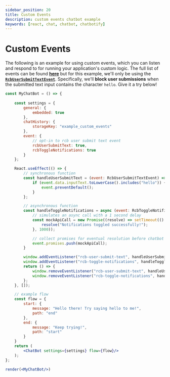 ```yaml
---
sidebar_position: 20
title: Custom Events
description: custom events chatbot example
keywords: [react, chat, chatbot, chatbotify]
---
```


# Custom Events

The following is an example for using custom events, which you can listen and respond to for running your application's custom logic. The full list of events can be found [**here**](/docs/api/events) but for this example, we'll only be using the [**`RcbUserSubmitTextEvent`**](/docs/api/events#rcbusersubmittextevent). Specifically, we'll **block user submissions** when the submitted text input contains the character `hello`. Give it a try below!

```jsx live noInline title=MyChatBot.js
const MyChatBot = () => {
	
	const settings = {
		general: {
			embedded: true
		},
		chatHistory: {
			storageKey: "example_custom_events"
		},
		event: {
			// opt-in to rcb user submit text event
			rcbUserSubmitText: true,
			rcbToggleNotifications: true
		}
	};

	React.useEffect(() => {
		// synchronous function
		const handleUserSubmitText = (event: RcbUserSubmitTextEvent) => {
			if (event.data.inputText.toLowerCase().includes("hello")) {
				event.preventDefault();
			}
		};

		// asynchronous function
		const handleToggleNotifications = async (event: RcbToggleNotificationsEvent) => {
			// simulates an async call with a 1 second delay
			const mockApiCall = new Promise((resolve) => setTimeout(() => {
				resolve("Notifications toggled successfully!");
			}, 1000));

			// collect promises for eventual resolution before chatbot logic proceeds
			event.promises.push(mockApiCall);
		}

		window.addEventListener("rcb-user-submit-text", handleUserSubmitText);
		window.addEventListener("rcb-toggle-notifications", handleToggleNotifications);
		return () => {
			window.removeEventListener("rcb-user-submit-text", handleUserSubmitText);
			window.removeEventListener("rcb-toggle-notifications", handleToggleNotifications);
		};
	}, []);

	// example flow
	const flow = {
		start: {
			message: "Hello there! Try saying hello to me!",
			path: "end"
		},
		end: {
			message: "Keep trying!",
			path: "start"
		}
	}
	return (
		<ChatBot settings={settings} flow={flow}/>
	);
};

render(<MyChatBot/>)
```